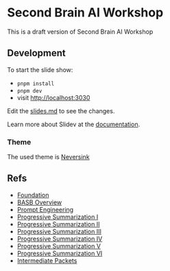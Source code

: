 # Second Brain AI Workshop 

This is a draft version of Second Brain AI Workshop

## Development

To start the slide show:

- `pnpm install`
- `pnpm dev`
- visit <http://localhost:3030>

Edit the [slides.md](./slides.md) to see the changes.

Learn more about Slidev at the [documentation](https://sli.dev/).

### Theme

The used theme is [Neversink](https://gureckis.github.io/slidev-theme-neversink/layouts/section.html)

## Refs

- [Foundation](https://www.buildingasecondbrain.com/foundation)
- [BASB Overview](https://fortelabs.com/blog/basboverview/)
- [Prompt Engineering](https://learnprompting.org/docs/basics/prompt_engineering)
- [Progressive Summarization I](https://fortelabs.com/blog/progressive-summarization-a-practical-technique-for-designing-discoverable-notes/)
- [Progressive Summarization II](https://fortelabs.com/blog/progressive-summarization-ii-examples-and-metaphors/)
- [Progressive Summarization III](https://fortelabs.com/blog/progressive-summarization-iii-guidelines-and-principles/)
- [Progressive Summarization IV](https://fortelabs.com/blog/progressive-summarization-iv-compressing-all-types-of-media/)
- [Progressive Summarization V](https://fortelabs.com/blog/progressive-summarization-v-the-faster-you-forget-the-faster-you-learn/)
- [Progressive Summarization VI](https://fortelabs.com/blog/progressive-summarization-vi-core-principles-of-knowledge-capture/)
- [Intermediate Packets](https://fortelabs.com/blog/intermediate-packets-in-the-wild/)